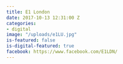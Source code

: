 ```yaml
---
title: E1 London
date: 2017-10-13 12:31:00 Z
categories:
- digital
image: "/uploads/e1LU.jpg"
is-featured: false
is-digital-featured: true
facebook: https://www.facebook.com/E1LDN/
---
```



